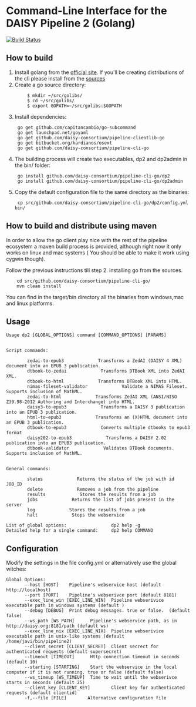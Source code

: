 Command-Line Interface for the DAISY Pipeline 2 (Golang)
=======================================================
[![Build Status](https://travis-ci.org/daisy-consortium/pipeline-cli-go.png?branch=master)](https://travis-ci.org/daisy-consortium/pipeline-cli-go)

How to build
------------
1. Install golang from the [official site](http://golang.org/doc/install). If you'll be creating distributions of the cli please install from the [sources](http://golang.org/doc/install/source)
2. Create a go source directory:

```
        $ mkdir ~/src/golibs/
        $ cd ~/src/golibs/
        $ export GOPATH=~/src/golibs:$GOPATH
```

3. Install dependencies:


        go get github.com/capitancambio/go-subcommand
        go get launchpad.net/goyaml
        go get github.com/daisy-consortium/pipeline-clientlib-go
        go get bitbucket.org/kardianos/osext
        go get github.com/daisy-consortium/pipeline-cli-go
        
        
4. The building process will create two executables, dp2 and dp2admin in the bin/ folder:


        go install github.com/daisy-consortium/pipeline-cli-go/dp2
        go install github.com/daisy-consortium/pipeline-cli-go/dp2admin
        
5. Copy the default configuration file to the same directory as the binaries:


        cp src/github.com/daisy-consortium/pipeline-cli-go/dp2/config.yml bin/

How to build and distribute using maven
---------------------------------------
In order to allow the go client play nice with the rest of the pipeline ecosystem a maven build process is provided, although right now it only works on linux and mac systems ( You should be able to make it work using cygwin though).

Follow the previous instructions till step 2. installing go from the sources. 

        cd src/github.com/daisy-consortium/pipeline-cli-go/
        mvn clean install

You can find in the target/bin directory all the binaries from windows,mac and linux platforms.

Usage
-----

```
Usage dp2 [GLOBAL_OPTIONS] command [COMMAND_OPTIONS] [PARAMS]


Script commands:

        zedai-to-epub3             Transforms a ZedAI (DAISY 4 XML) document into an EPUB 3 publication.
        dtbook-to-zedai             Transforms DTBook XML into ZedAI XML.
        dtbook-to-html             Transforms DTBook XML into HTML.
        nimas-fileset-validator             Validate a NIMAS Fileset. Supports inclusion of MathML.
        zedai-to-html             Transforms ZedAI XML (ANSI/NISO Z39.98-2012 Authoring and Interchange) into HTML.
        daisy3-to-epub3             Transforms a DAISY 3 publication into an EPUB 3 publication.
        html-to-epub3             Transforms an (X)HTML document into an EPUB 3 publication.
        dtbook-to-epub3             Converts multiple dtbooks to epub3 format
        daisy202-to-epub3             Transforms a DAISY 2.02 publication into an EPUB3 publication.
        dtbook-validator             Validates DTBook documents. Supports inclusion of MathML.
        

General commands:

        status             Returns the status of the job with id JOB_ID
        delete             Removes a job from the pipeline
        results             Stores the results from a job
        jobs             Returns the list of jobs present in the server
        log             Stores the results from a job
        halt             Stops the webservice

List of global options:                 dp2 help -g
Detailed help for a single command:     dp2 help COMMAND
```

Configuration
-------------

Modify the settings in the file config.yml or alternatively use the global witches:

```
Global Options:
       --host [HOST]    Pipeline's webservice host (default http://localhost)
       --port [PORT]    Pipeline's webserivce port (default 8181)
       --exec_line_win [EXEC_LINE_WIN]  Pipeline webserivice executable path in windows systems (default )
       --debug [DEBUG]  Print debug messages. true or false.  (default false)
       --ws_path [WS_PATH]      Pipeline's webservice path, as in http://daisy.org:8181/path (default ws)
       --exec_line_nix [EXEC_LINE_NIX]  Pipeline webserivice executable path in unix-like systems (default /home/javi/bin/pipeline2)
       --client_secret [CLIENT_SECRET]  Client secrect for authenticated requests (default supersecret)
       --timeout [TIMEOUT]      Http connection timeout in seconds (default 10)
       --starting [STARTING]    Start the webservice in the local computer if it is not running. true or false (default false)
       --ws_timeup [WS_TIMEUP]  Time to wait until the webserivce starts in seconds (default 25)
       --client_key [CLIENT_KEY]        Client key for authenticated requests (default clientid)
       -f,--file [FILE]        Alternative configuration file
```
